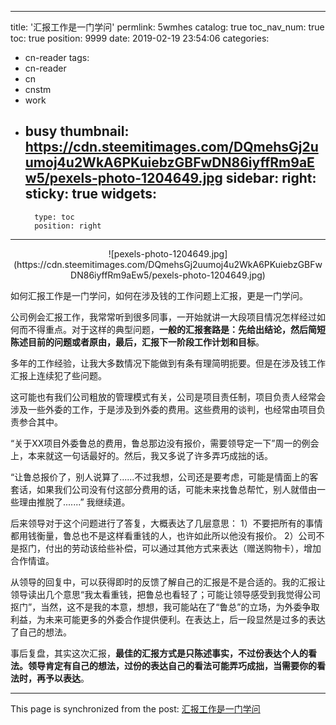 
---
title: '汇报工作是一门学问'
permlink: 5wmhes
catalog: true
toc_nav_num: true
toc: true
position: 9999
date: 2019-02-19 23:54:06
categories:
- cn-reader
tags:
- cn-reader
- cn
- cnstm
- work
- busy
thumbnail: https://cdn.steemitimages.com/DQmehsGj2uumoj4u2WkA6PKuiebzGBFwDN86iyffRm9aEw5/pexels-photo-1204649.jpg
sidebar:
    right:
        sticky: true
widgets:
    -
        type: toc
        position: right
---


<center>![pexels-photo-1204649.jpg](https://cdn.steemitimages.com/DQmehsGj2uumoj4u2WkA6PKuiebzGBFwDN86iyffRm9aEw5/pexels-photo-1204649.jpg)</center>

如何汇报工作是一门学问，如何在涉及钱的工作问题上汇报，更是一门学问。

公司例会汇报工作，我常常听到很多同事，一开始就讲一大段项目情况怎样经过如何而不得重点。对于这样的典型问题，**一般的汇报套路是：先给出结论，然后简短陈述目前的问题或者原由，最后，汇报下一阶段工作计划和目标**。

多年的工作经验，让我大多数情况下能做到有条有理简明扼要。但是在涉及钱工作汇报上连续犯了些问题。

这可能也有我们公司粗放的管理模式有关，公司是项目责任制，项目负责人经常会涉及一些外委的工作，于是涉及到外委的费用。这些费用的谈判，也经常由项目负责参合其中。

“关于XX项目外委鲁总的费用，鲁总那边没有报价，需要领导定一下”周一的例会上，本来就这一句话最好的。然后，我又多说了许多弄巧成拙的话。

“让鲁总报价了，别人说算了......不过我想，公司还是要考虑，可能是情面上的客套话，如果我们公司没有付这部分费用的话，可能未来找鲁总帮忙，别人就借由一些理由推脱了.......”
我继续道。

后来领导对于这个问题进行了答复，大概表达了几层意思：
1）不要把所有的事情都用钱衡量，鲁总也不是这样看重钱的人，也许如此所以他没有报价。
2）公司不是抠门，付出的劳动该给些补偿，可以通过其他方式来表达（赠送购物卡），增加合作情谊。

从领导的回复中，可以获得即时的反馈了解自己的汇报是不是合适的。我的汇报让领导读出几个意思“我太看重钱，把鲁总也看轻了；可能让领导感受到我觉得公司抠门”，当然，这不是我的本意，想想，我可能站在了“鲁总”的立场，为外委争取利益，为未来可能更多的外委合作提供便利。在表达上，后一段显然是过多的表达了自己的想法。

事后复盘，其实这次汇报，**最佳的汇报方式是只陈述事实，不过份表达个人的看法。领导肯定有自己的想法，过份的表达自己的看法可能弄巧成拙，当需要你的看法时，再予以表达**。

- - -

This page is synchronized from the post: [汇报工作是一门学问](https://steemit.com/@yellowbird/5wmhes)
